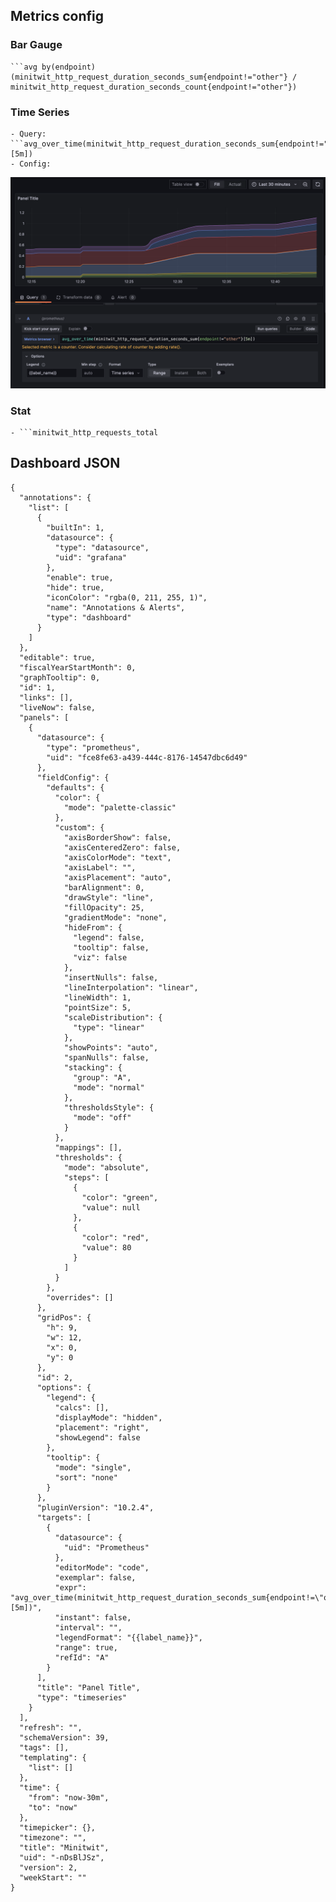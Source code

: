 ## Metrics config

### Bar Gauge   
    ```avg by(endpoint) (minitwit_http_request_duration_seconds_sum{endpoint!="other"} / minitwit_http_request_duration_seconds_count{endpoint!="other"})

### Time Series   
    - Query: ```avg_over_time(minitwit_http_request_duration_seconds_sum{endpoint!="other"}[5m])
    - Config: 
![alt text](image.png)

### Stat
    - ```minitwit_http_requests_total



## Dashboard JSON

````
{
  "annotations": {
    "list": [
      {
        "builtIn": 1,
        "datasource": {
          "type": "datasource",
          "uid": "grafana"
        },
        "enable": true,
        "hide": true,
        "iconColor": "rgba(0, 211, 255, 1)",
        "name": "Annotations & Alerts",
        "type": "dashboard"
      }
    ]
  },
  "editable": true,
  "fiscalYearStartMonth": 0,
  "graphTooltip": 0,
  "id": 1,
  "links": [],
  "liveNow": false,
  "panels": [
    {
      "datasource": {
        "type": "prometheus",
        "uid": "fce8fe63-a439-444c-8176-14547dbc6d49"
      },
      "fieldConfig": {
        "defaults": {
          "color": {
            "mode": "palette-classic"
          },
          "custom": {
            "axisBorderShow": false,
            "axisCenteredZero": false,
            "axisColorMode": "text",
            "axisLabel": "",
            "axisPlacement": "auto",
            "barAlignment": 0,
            "drawStyle": "line",
            "fillOpacity": 25,
            "gradientMode": "none",
            "hideFrom": {
              "legend": false,
              "tooltip": false,
              "viz": false
            },
            "insertNulls": false,
            "lineInterpolation": "linear",
            "lineWidth": 1,
            "pointSize": 5,
            "scaleDistribution": {
              "type": "linear"
            },
            "showPoints": "auto",
            "spanNulls": false,
            "stacking": {
              "group": "A",
              "mode": "normal"
            },
            "thresholdsStyle": {
              "mode": "off"
            }
          },
          "mappings": [],
          "thresholds": {
            "mode": "absolute",
            "steps": [
              {
                "color": "green",
                "value": null
              },
              {
                "color": "red",
                "value": 80
              }
            ]
          }
        },
        "overrides": []
      },
      "gridPos": {
        "h": 9,
        "w": 12,
        "x": 0,
        "y": 0
      },
      "id": 2,
      "options": {
        "legend": {
          "calcs": [],
          "displayMode": "hidden",
          "placement": "right",
          "showLegend": false
        },
        "tooltip": {
          "mode": "single",
          "sort": "none"
        }
      },
      "pluginVersion": "10.2.4",
      "targets": [
        {
          "datasource": {
            "uid": "Prometheus"
          },
          "editorMode": "code",
          "exemplar": false,
          "expr": "avg_over_time(minitwit_http_request_duration_seconds_sum{endpoint!=\"other\"}[5m])",
          "instant": false,
          "interval": "",
          "legendFormat": "{{label_name}}",
          "range": true,
          "refId": "A"
        }
      ],
      "title": "Panel Title",
      "type": "timeseries"
    }
  ],
  "refresh": "",
  "schemaVersion": 39,
  "tags": [],
  "templating": {
    "list": []
  },
  "time": {
    "from": "now-30m",
    "to": "now"
  },
  "timepicker": {},
  "timezone": "",
  "title": "Minitwit",
  "uid": "-nDsBlJSz",
  "version": 2,
  "weekStart": ""
}
